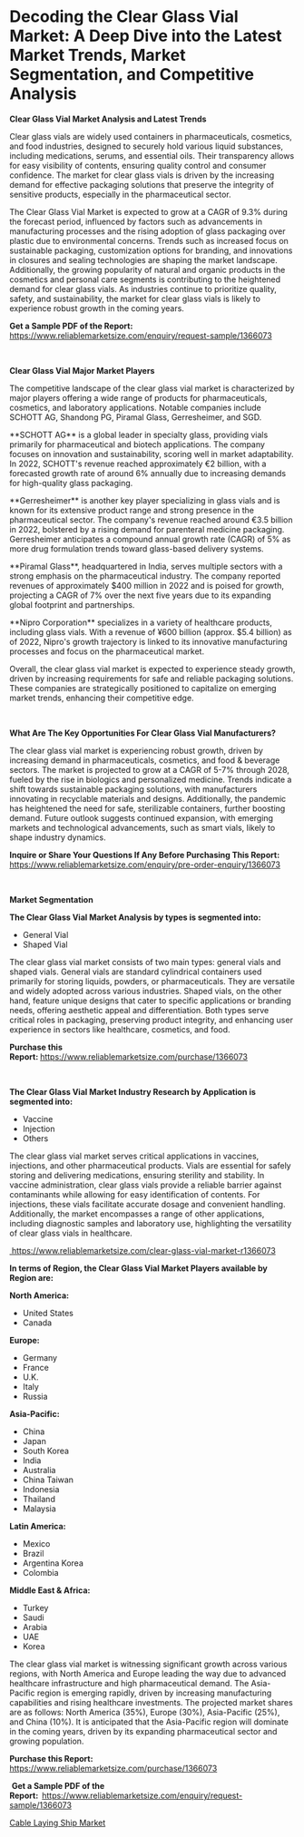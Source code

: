 <p><h1>Decoding the Clear Glass Vial Market: A Deep Dive into the Latest Market Trends, Market Segmentation, and Competitive Analysis</h1></p><p><strong>Clear Glass Vial Market Analysis and Latest Trends</strong></p>
<p><p>Clear glass vials are widely used containers in pharmaceuticals, cosmetics, and food industries, designed to securely hold various liquid substances, including medications, serums, and essential oils. Their transparency allows for easy visibility of contents, ensuring quality control and consumer confidence. The market for clear glass vials is driven by the increasing demand for effective packaging solutions that preserve the integrity of sensitive products, especially in the pharmaceutical sector.</p><p>The Clear Glass Vial Market is expected to grow at a CAGR of 9.3% during the forecast period, influenced by factors such as advancements in manufacturing processes and the rising adoption of glass packaging over plastic due to environmental concerns. Trends such as increased focus on sustainable packaging, customization options for branding, and innovations in closures and sealing technologies are shaping the market landscape. Additionally, the growing popularity of natural and organic products in the cosmetics and personal care segments is contributing to the heightened demand for clear glass vials. As industries continue to prioritize quality, safety, and sustainability, the market for clear glass vials is likely to experience robust growth in the coming years.</p></p>
<p><strong>Get a Sample PDF of the Report:&nbsp;</strong> <a href="https://www.reliablemarketsize.com/enquiry/request-sample/1366073?utm_campaign=2472&utm_medium=2&utm_source=Github&utm_content=ia&utm_term=22032025&utm_id=clear-glass-vial">https://www.reliablemarketsize.com/enquiry/request-sample/1366073</a></p>
<p>&nbsp;</p>
<p><strong>Clear Glass Vial Major Market Players</strong></p>
<p><p>The competitive landscape of the clear glass vial market is characterized by major players offering a wide range of products for pharmaceuticals, cosmetics, and laboratory applications. Notable companies include SCHOTT AG, Shandong PG, Piramal Glass, Gerresheimer, and SGD.</p><p>**SCHOTT AG** is a global leader in specialty glass, providing vials primarily for pharmaceutical and biotech applications. The company focuses on innovation and sustainability, scoring well in market adaptability. In 2022, SCHOTT's revenue reached approximately €2 billion, with a forecasted growth rate of around 6% annually due to increasing demands for high-quality glass packaging.</p><p>**Gerresheimer** is another key player specializing in glass vials and is known for its extensive product range and strong presence in the pharmaceutical sector. The company's revenue reached around €3.5 billion in 2022, bolstered by a rising demand for parenteral medicine packaging. Gerresheimer anticipates a compound annual growth rate (CAGR) of 5% as more drug formulation trends toward glass-based delivery systems.</p><p>**Piramal Glass**, headquartered in India, serves multiple sectors with a strong emphasis on the pharmaceutical industry. The company reported revenues of approximately $400 million in 2022 and is poised for growth, projecting a CAGR of 7% over the next five years due to its expanding global footprint and partnerships.</p><p>**Nipro Corporation** specializes in a variety of healthcare products, including glass vials. With a revenue of ¥600 billion (approx. $5.4 billion) as of 2022, Nipro's growth trajectory is linked to its innovative manufacturing processes and focus on the pharmaceutical market.</p><p>Overall, the clear glass vial market is expected to experience steady growth, driven by increasing requirements for safe and reliable packaging solutions. These companies are strategically positioned to capitalize on emerging market trends, enhancing their competitive edge.</p></p>
<p>&nbsp;</p>
<p><strong>What Are The Key Opportunities For Clear Glass Vial Manufacturers?</strong></p>
<p><p>The clear glass vial market is experiencing robust growth, driven by increasing demand in pharmaceuticals, cosmetics, and food & beverage sectors. The market is projected to grow at a CAGR of 5-7% through 2028, fueled by the rise in biologics and personalized medicine. Trends indicate a shift towards sustainable packaging solutions, with manufacturers innovating in recyclable materials and designs. Additionally, the pandemic has heightened the need for safe, sterilizable containers, further boosting demand. Future outlook suggests continued expansion, with emerging markets and technological advancements, such as smart vials, likely to shape industry dynamics.</p></p>
<p><strong>Inquire or Share Your Questions If Any Before Purchasing This Report:</strong> <a href="https://www.reliablemarketsize.com/enquiry/pre-order-enquiry/1366073?utm_campaign=2472&utm_medium=2&utm_source=Github&utm_content=ia&utm_term=22032025&utm_id=clear-glass-vial">https://www.reliablemarketsize.com/enquiry/pre-order-enquiry/1366073</a></p>
<p>&nbsp;</p>
<p><strong>Market Segmentation</strong></p>
<p><strong>The Clear Glass Vial Market Analysis by types is segmented into:</strong></p>
<p><ul><li>General Vial</li><li>Shaped Vial</li></ul></p>
<p><p>The clear glass vial market consists of two main types: general vials and shaped vials. General vials are standard cylindrical containers used primarily for storing liquids, powders, or pharmaceuticals. They are versatile and widely adopted across various industries. Shaped vials, on the other hand, feature unique designs that cater to specific applications or branding needs, offering aesthetic appeal and differentiation. Both types serve critical roles in packaging, preserving product integrity, and enhancing user experience in sectors like healthcare, cosmetics, and food.</p></p>
<p><strong>Purchase this Report:&nbsp;</strong><a href="https://www.reliablemarketsize.com/purchase/1366073?utm_campaign=2472&utm_medium=2&utm_source=Github&utm_content=ia&utm_term=22032025&utm_id=clear-glass-vial">https://www.reliablemarketsize.com/purchase/1366073</a></p>
<p>&nbsp;</p>
<p><strong>The Clear Glass Vial Market Industry Research by Application is segmented into:</strong></p>
<p><ul><li>Vaccine</li><li>Injection</li><li>Others</li></ul></p>
<p><p>The clear glass vial market serves critical applications in vaccines, injections, and other pharmaceutical products. Vials are essential for safely storing and delivering medications, ensuring sterility and stability. In vaccine administration, clear glass vials provide a reliable barrier against contaminants while allowing for easy identification of contents. For injections, these vials facilitate accurate dosage and convenient handling. Additionally, the market encompasses a range of other applications, including diagnostic samples and laboratory use, highlighting the versatility of clear glass vials in healthcare.</p></p>
<p><a href="https://www.reliablemarketsize.com/clear-glass-vial-market-r1366073?utm_campaign=2472&utm_medium=2&utm_source=Github&utm_content=ia&utm_term=22032025&utm_id=clear-glass-vial">&nbsp;https://www.reliablemarketsize.com/clear-glass-vial-market-r1366073</a></p>
<p><strong>In terms of Region, the Clear Glass Vial Market Players available by Region are:</strong></p>
<p>
    <p> <strong> North America: </strong>
        <ul>
            <li>United States</li>
            <li>Canada</li>
        </ul>
        </p> 
    <p> <strong> Europe: </strong>
        <ul>
            <li>Germany</li>
            <li>France</li>
            <li>U.K.</li>
            <li>Italy</li>
            <li>Russia</li>
        </ul>
        </p> 
    <p> <strong> Asia-Pacific: </strong>
        <ul>
            <li>China</li>
            <li>Japan</li>
            <li>South Korea</li>
            <li>India</li>
            <li>Australia</li>
            <li>China Taiwan</li>
            <li>Indonesia</li>
            <li>Thailand</li>
            <li>Malaysia</li>
        </ul>
        </p> 
    <p> <strong> Latin America: </strong>
        <ul>
            <li>Mexico</li>
            <li>Brazil</li>
            <li>Argentina Korea</li>
            <li>Colombia</li>
        </ul>
        </p> 
    <p> <strong> Middle East & Africa: </strong>
        <ul>
            <li>Turkey</li>
            <li>Saudi</li>
            <li>Arabia</li>
            <li>UAE</li>
            <li>Korea</li>
        </ul>
    </p>
    </p>
<p><p>The clear glass vial market is witnessing significant growth across various regions, with North America and Europe leading the way due to advanced healthcare infrastructure and high pharmaceutical demand. The Asia-Pacific region is emerging rapidly, driven by increasing manufacturing capabilities and rising healthcare investments. The projected market shares are as follows: North America (35%), Europe (30%), Asia-Pacific (25%), and China (10%). It is anticipated that the Asia-Pacific region will dominate in the coming years, driven by its expanding pharmaceutical sector and growing population.</p></p>
<p><strong>Purchase this Report: </strong><a href="https://www.reliablemarketsize.com/purchase/1366073?utm_campaign=2472&utm_medium=2&utm_source=Github&utm_content=ia&utm_term=22032025&utm_id=clear-glass-vial">https://www.reliablemarketsize.com/purchase/1366073</a></p>
<p>&nbsp;<strong>Get a Sample PDF of the Report:&nbsp;&nbsp;</strong><a href="https://www.reliablemarketsize.com/enquiry/request-sample/1366073?utm_campaign=2472&utm_medium=2&utm_source=Github&utm_content=ia&utm_term=22032025&utm_id=clear-glass-vial">https://www.reliablemarketsize.com/enquiry/request-sample/1366073</a></p>
<p><strong></strong></p>
<p><p><a href="https://github.com/shirleenfraker87/Market-Research-Report-List-1/blob/main/cable-laying-ship-market.md?utm_campaign=2472&utm_medium=2&utm_source=Github&utm_content=ia&utm_term=22032025&utm_id=clear-glass-vial">Cable Laying Ship Market</a></p></p>